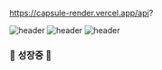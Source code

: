 https://capsule-render.vercel.app/api?


![header](https://capsule-render.vercel.app/api?type=wave&color=gradient&height=300&section=header)
![header](https://capsule-render.vercel.app/api?type=wave&color=gradient&height=300&section=footer&text=capsule%20render&fontSize=90)
![header](https://capsule-render.vercel.app/api?type=wave&color=gradient&height=300&section=footer)                   
### 🌱 **성장중** 🌱

</div>
<!--


Here are some ideas to get you started:

- 🔭 I’m currently working on ...
- 🌱 I’m currently learning ...
- 👯 I’m looking to collaborate on ...
- 🤔 I’m looking for help with ...
- 💬 Ask me about ...
- 📫 How to reach me: ...
- 😄 Pronouns: ...
- ⚡ Fun fact: ...
-->

